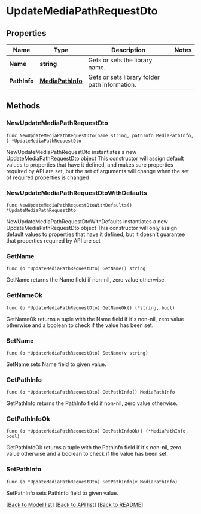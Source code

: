 # UpdateMediaPathRequestDto

## Properties

Name | Type | Description | Notes
------------ | ------------- | ------------- | -------------
**Name** | **string** | Gets or sets the library name. | 
**PathInfo** | [**MediaPathInfo**](MediaPathInfo.md) | Gets or sets library folder path information. | 

## Methods

### NewUpdateMediaPathRequestDto

`func NewUpdateMediaPathRequestDto(name string, pathInfo MediaPathInfo, ) *UpdateMediaPathRequestDto`

NewUpdateMediaPathRequestDto instantiates a new UpdateMediaPathRequestDto object
This constructor will assign default values to properties that have it defined,
and makes sure properties required by API are set, but the set of arguments
will change when the set of required properties is changed

### NewUpdateMediaPathRequestDtoWithDefaults

`func NewUpdateMediaPathRequestDtoWithDefaults() *UpdateMediaPathRequestDto`

NewUpdateMediaPathRequestDtoWithDefaults instantiates a new UpdateMediaPathRequestDto object
This constructor will only assign default values to properties that have it defined,
but it doesn't guarantee that properties required by API are set

### GetName

`func (o *UpdateMediaPathRequestDto) GetName() string`

GetName returns the Name field if non-nil, zero value otherwise.

### GetNameOk

`func (o *UpdateMediaPathRequestDto) GetNameOk() (*string, bool)`

GetNameOk returns a tuple with the Name field if it's non-nil, zero value otherwise
and a boolean to check if the value has been set.

### SetName

`func (o *UpdateMediaPathRequestDto) SetName(v string)`

SetName sets Name field to given value.


### GetPathInfo

`func (o *UpdateMediaPathRequestDto) GetPathInfo() MediaPathInfo`

GetPathInfo returns the PathInfo field if non-nil, zero value otherwise.

### GetPathInfoOk

`func (o *UpdateMediaPathRequestDto) GetPathInfoOk() (*MediaPathInfo, bool)`

GetPathInfoOk returns a tuple with the PathInfo field if it's non-nil, zero value otherwise
and a boolean to check if the value has been set.

### SetPathInfo

`func (o *UpdateMediaPathRequestDto) SetPathInfo(v MediaPathInfo)`

SetPathInfo sets PathInfo field to given value.



[[Back to Model list]](../README.md#documentation-for-models) [[Back to API list]](../README.md#documentation-for-api-endpoints) [[Back to README]](../README.md)


